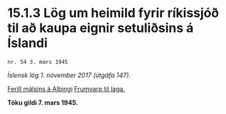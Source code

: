 # 15.1.3 Lög um heimild fyrir ríkissjóð til að kaupa eignir setuliðsins á Íslandi

`nr. 54 3. mars 1945`

_Íslensk lög 1. nóvember 2017 (útgáfa 147)._

[Ferill málsins á Alþingi](https://www.althingi.is/thingstorf/thingmalalistar-eftir-thingum/ferill/?ltg=63&mnr=141)
[Frumvarp til laga.](https://www.althingi.is/altext/63/s/pdf/0357.pdf)

**Tóku gildi 7. mars 1945.**

